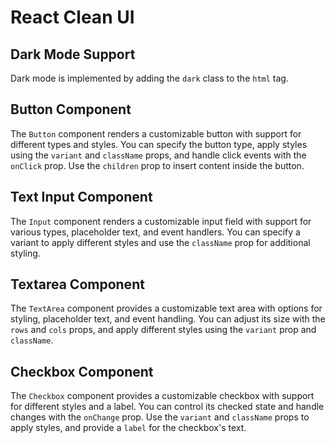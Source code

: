 # React Clean UI

## Dark Mode Support

Dark mode is implemented by adding the `dark` class to the `html` tag.

## Button Component

The `Button` component renders a customizable button with support for different types and styles. You can specify the button type, apply styles using the `variant` and `className` props, and handle click events with the `onClick` prop. Use the `children` prop to insert content inside the button.

## Text Input Component

The `Input` component renders a customizable input field with support for various types, placeholder text, and event handlers. You can specify a variant to apply different styles and use the `className` prop for additional styling.

## Textarea Component

The `TextArea` component provides a customizable text area with options for styling, placeholder text, and event handling. You can adjust its size with the `rows` and `cols` props, and apply different styles using the `variant` prop and `className`.

## Checkbox Component

The `Checkbox` component provides a customizable checkbox with support for different styles and a label. You can control its checked state and handle changes with the `onChange` prop. Use the `variant` and `className` props to apply styles, and provide a `label` for the checkbox's text.

